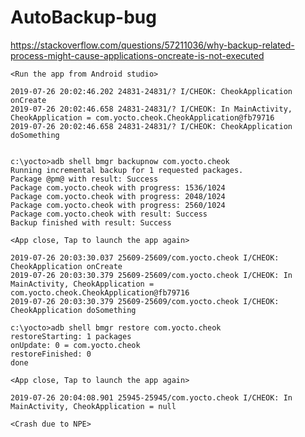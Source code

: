 # AutoBackup-bug
https://stackoverflow.com/questions/57211036/why-backup-related-process-might-cause-applications-oncreate-is-not-executed


    <Run the app from Android studio>

    2019-07-26 20:02:46.202 24831-24831/? I/CHEOK: CheokApplication onCreate
    2019-07-26 20:02:46.658 24831-24831/? I/CHEOK: In MainActivity, CheokApplication = com.yocto.cheok.CheokApplication@fb79716
    2019-07-26 20:02:46.658 24831-24831/? I/CHEOK: CheokApplication doSomething


    c:\yocto>adb shell bmgr backupnow com.yocto.cheok
    Running incremental backup for 1 requested packages.
    Package @pm@ with result: Success
    Package com.yocto.cheok with progress: 1536/1024
    Package com.yocto.cheok with progress: 2048/1024
    Package com.yocto.cheok with progress: 2560/1024
    Package com.yocto.cheok with result: Success
    Backup finished with result: Success

    <App close, Tap to launch the app again>

    2019-07-26 20:03:30.037 25609-25609/com.yocto.cheok I/CHEOK: CheokApplication onCreate
    2019-07-26 20:03:30.379 25609-25609/com.yocto.cheok I/CHEOK: In MainActivity, CheokApplication = com.yocto.cheok.CheokApplication@fb79716
    2019-07-26 20:03:30.379 25609-25609/com.yocto.cheok I/CHEOK: CheokApplication doSomething

    c:\yocto>adb shell bmgr restore com.yocto.cheok
    restoreStarting: 1 packages
    onUpdate: 0 = com.yocto.cheok
    restoreFinished: 0
    done

    <App close, Tap to launch the app again>

    2019-07-26 20:04:08.901 25945-25945/com.yocto.cheok I/CHEOK: In MainActivity, CheokApplication = null

    <Crash due to NPE>


